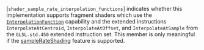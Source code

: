 [`shader_sample_rate_interpolation_functions`] indicates whether this
implementation supports fragment shaders which use the
[`InterpolationFunction`](https://www.khronos.org/registry/vulkan/specs/1.3-extensions/html/vkspec.html#spirvenv-capabilities-table-InterpolationFunction) capability and the extended instructions
`InterpolateAtCentroid`, `InterpolateAtOffset`, and
`InterpolateAtSample` from the `GLSL.std.450` extended instruction set.
This member is only meaningful if the
[sampleRateShading](https://www.khronos.org/registry/vulkan/specs/1.3-extensions/html/vkspec.html#features-sampleRateShading) feature is supported.